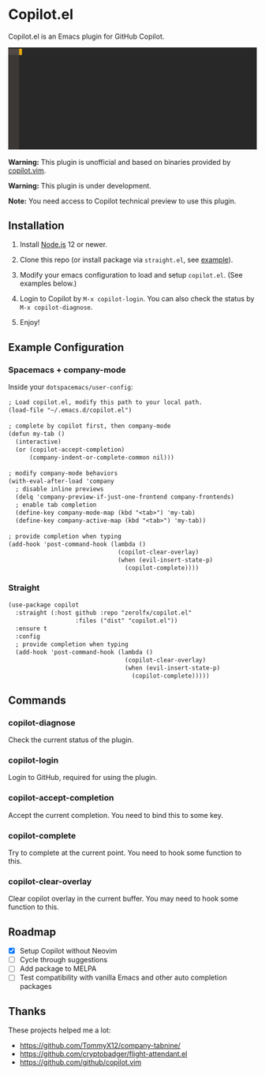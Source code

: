 # Copilot.el

Copilot.el is an Emacs plugin for GitHub Copilot.

![](assets/demo.gif)

**Warning:** This plugin is unofficial and based on binaries provided by [copilot.vim](https://github.com/github/copilot.vim).

**Warning:** This plugin is under development.

**Note:** You need access to Copilot technical preview to use this plugin.

## Installation

1. Install [Node.js](https://nodejs.org/en/download/) 12 or newer.

2. Clone this repo (or install package via `straight.el`, see [example](#straight)).

3. Modify your emacs configuration to load and setup `copilot.el`. (See examples below.)

4. Login to Copilot by `M-x copilot-login`. You can also check the status by `M-x copilot-diagnose`.

5. Enjoy!

## Example Configuration

### Spacemacs + company-mode

Inside your `dotspacemacs/user-config`:

```elisp
; Load copilot.el, modify this path to your local path.
(load-file "~/.emacs.d/copilot.el")

; complete by copilot first, then company-mode
(defun my-tab ()
  (interactive)
  (or (copilot-accept-completion)
      (company-indent-or-complete-common nil)))

; modify company-mode behaviors
(with-eval-after-load 'company
  ; disable inline previews
  (delq 'company-preview-if-just-one-frontend company-frontends)
  ; enable tab completion
  (define-key company-mode-map (kbd "<tab>") 'my-tab)
  (define-key company-active-map (kbd "<tab>") 'my-tab))

; provide completion when typing
(add-hook 'post-command-hook (lambda ()
                               (copilot-clear-overlay)
                               (when (evil-insert-state-p)
                                 (copilot-complete))))
```

### Straight

```elisp
(use-package copilot
  :straight (:host github :repo "zerolfx/copilot.el"
                   :files ("dist" "copilot.el"))
  :ensure t
  :config
  ; provide completion when typing
  (add-hook 'post-command-hook (lambda ()
                                 (copilot-clear-overlay)
                                 (when (evil-insert-state-p)
                                   (copilot-complete)))))
```

## Commands

### copilot-diagnose

Check the current status of the plugin.

### copilot-login

Login to GitHub, required for using the plugin.

### copilot-accept-completion

Accept the current completion. You need to bind this to some key.

### copilot-complete

Try to complete at the current point. You need to hook some function to this.

### copilot-clear-overlay

Clear copilot overlay in the current buffer. You may need to hook some function to this.


## Roadmap

+ [x] Setup Copilot without Neovim
+ [ ] Cycle through suggestions
+ [ ] Add package to MELPA
+ [ ] Test compatibility with vanilla Emacs and other auto completion packages

## Thanks

These projects helped me a lot:

+ https://github.com/TommyX12/company-tabnine/
+ https://github.com/cryptobadger/flight-attendant.el
+ https://github.com/github/copilot.vim
